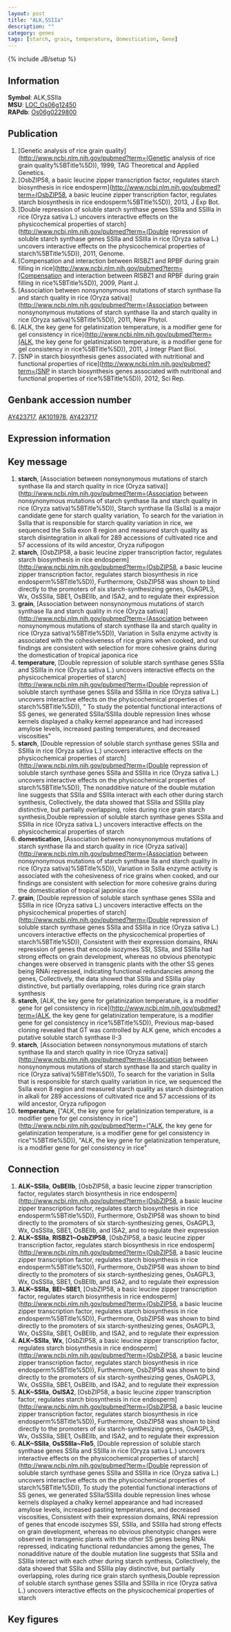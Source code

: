 ```yaml
---
layout: post
title: "ALK,SSIIa"
description: ""
category: genes
tags: [starch, grain, temperature, domestication, Gene]
---
```

{% include JB/setup %}

## Information
__Symbol__: ALK,SSIIa  
__MSU__: [LOC_Os06g12450](http://rice.plantbiology.msu.edu/cgi-bin/ORF_infopage.cgi?orf=LOC_Os06g12450)  
__RAPdb__: [Os06g0229800](http://rapdb.dna.affrc.go.jp/viewer/gbrowse_details/irgsp1?name=Os06g0229800)  

## Publication
1. [Genetic analysis of rice grain quality](http://www.ncbi.nlm.nih.gov/pubmed?term=(Genetic analysis of rice grain quality%5BTitle%5D)), 1999, TAG Theoretical and Applied Genetics.
2. [OsbZIP58, a basic leucine zipper transcription factor, regulates starch biosynthesis in rice endosperm](http://www.ncbi.nlm.nih.gov/pubmed?term=(OsbZIP58, a basic leucine zipper transcription factor, regulates starch biosynthesis in rice endosperm%5BTitle%5D)), 2013, J Exp Bot.
3. [Double repression of soluble starch synthase genes SSIIa and SSIIIa in rice (Oryza sativa L.) uncovers interactive effects on the physicochemical properties of starch](http://www.ncbi.nlm.nih.gov/pubmed?term=(Double repression of soluble starch synthase genes SSIIa and SSIIIa in rice (Oryza sativa L.) uncovers interactive effects on the physicochemical properties of starch%5BTitle%5D)), 2011, Genome.
4. [Compensation and interaction between RISBZ1 and RPBF during grain filling in rice](http://www.ncbi.nlm.nih.gov/pubmed?term=(Compensation and interaction between RISBZ1 and RPBF during grain filling in rice%5BTitle%5D)), 2009, Plant J.
5. [Association between nonsynonymous mutations of starch synthase IIa and starch quality in rice (Oryza sativa)](http://www.ncbi.nlm.nih.gov/pubmed?term=(Association between nonsynonymous mutations of starch synthase IIa and starch quality in rice (Oryza sativa)%5BTitle%5D)), 2011, New Phytol.
6. [ALK, the key gene for gelatinization temperature, is a modifier gene for gel consistency in rice](http://www.ncbi.nlm.nih.gov/pubmed?term=(ALK, the key gene for gelatinization temperature, is a modifier gene for gel consistency in rice%5BTitle%5D)), 2011, J Integr Plant Biol.
7. [SNP in starch biosynthesis genes associated with nutritional and functional properties of rice](http://www.ncbi.nlm.nih.gov/pubmed?term=(SNP in starch biosynthesis genes associated with nutritional and functional properties of rice%5BTitle%5D)), 2012, Sci Rep.

## Genbank accession number
[AY423717](http://www.ncbi.nlm.nih.gov/nuccore/AY423717), [AK101978](http://www.ncbi.nlm.nih.gov/nuccore/AK101978), [AY423717](http://www.ncbi.nlm.nih.gov/nuccore/AY423717)

## Expression information

## Key message
1. __starch__, [Association between nonsynonymous mutations of starch synthase IIa and starch quality in rice (Oryza sativa)](http://www.ncbi.nlm.nih.gov/pubmed?term=(Association between nonsynonymous mutations of starch synthase IIa and starch quality in rice (Oryza sativa)%5BTitle%5D)),  Starch synthase IIa (SsIIa) is a major candidate gene for starch quality variation, To search for the variation in SsIIa that is responsible for starch quality variation in rice, we sequenced the SsIIa exon 8 region and measured starch quality as starch disintegration in alkali for 289 accessions of cultivated rice and 57 accessions of its wild ancestor, Oryza rufipogon
2. __starch__, [OsbZIP58, a basic leucine zipper transcription factor, regulates starch biosynthesis in rice endosperm](http://www.ncbi.nlm.nih.gov/pubmed?term=(OsbZIP58, a basic leucine zipper transcription factor, regulates starch biosynthesis in rice endosperm%5BTitle%5D)),  Furthermore, OsbZIP58 was shown to bind directly to the promoters of six starch-synthesizing genes, OsAGPL3, Wx, OsSSIIa, SBE1, OsBEIIb, and ISA2, and to regulate their expression
3. __grain__, [Association between nonsynonymous mutations of starch synthase IIa and starch quality in rice (Oryza sativa)](http://www.ncbi.nlm.nih.gov/pubmed?term=(Association between nonsynonymous mutations of starch synthase IIa and starch quality in rice (Oryza sativa)%5BTitle%5D)),  Variation in SsIIa enzyme activity is associated with the cohesiveness of rice grains when cooked, and our findings are consistent with selection for more cohesive grains during the domestication of tropical japonica rice
4. __temperature__, [Double repression of soluble starch synthase genes SSIIa and SSIIIa in rice (Oryza sativa L.) uncovers interactive effects on the physicochemical properties of starch](http://www.ncbi.nlm.nih.gov/pubmed?term=(Double repression of soluble starch synthase genes SSIIa and SSIIIa in rice (Oryza sativa L.) uncovers interactive effects on the physicochemical properties of starch%5BTitle%5D)), " To study the potential functional interactions of SS genes, we generated SSIIa/SSIIIa double repression lines whose kernels displayed a chalky kernel appearance and had increased amylose levels, increased pasting temperatures, and decreased viscosities"
5. __starch__, [Double repression of soluble starch synthase genes SSIIa and SSIIIa in rice (Oryza sativa L.) uncovers interactive effects on the physicochemical properties of starch](http://www.ncbi.nlm.nih.gov/pubmed?term=(Double repression of soluble starch synthase genes SSIIa and SSIIIa in rice (Oryza sativa L.) uncovers interactive effects on the physicochemical properties of starch%5BTitle%5D)),  The nonadditive nature of the double mutation line suggests that SSIIa and SSIIIa interact with each other during starch synthesis, Collectively, the data showed that SSIIa and SSIIIa play distinctive, but partially overlapping, roles during rice grain starch synthesis,Double repression of soluble starch synthase genes SSIIa and SSIIIa in rice (Oryza sativa L.) uncovers interactive effects on the physicochemical properties of starch
6. __domestication__, [Association between nonsynonymous mutations of starch synthase IIa and starch quality in rice (Oryza sativa)](http://www.ncbi.nlm.nih.gov/pubmed?term=(Association between nonsynonymous mutations of starch synthase IIa and starch quality in rice (Oryza sativa)%5BTitle%5D)),  Variation in SsIIa enzyme activity is associated with the cohesiveness of rice grains when cooked, and our findings are consistent with selection for more cohesive grains during the domestication of tropical japonica rice
7. __grain__, [Double repression of soluble starch synthase genes SSIIa and SSIIIa in rice (Oryza sativa L.) uncovers interactive effects on the physicochemical properties of starch](http://www.ncbi.nlm.nih.gov/pubmed?term=(Double repression of soluble starch synthase genes SSIIa and SSIIIa in rice (Oryza sativa L.) uncovers interactive effects on the physicochemical properties of starch%5BTitle%5D)),  Consistent with their expression domains, RNAi repression of genes that encode isozymes SSI, SSIIa, and SSIIIa had strong effects on grain development, whereas no obvious phenotypic changes were observed in transgenic plants with the other SS genes being RNAi repressed, indicating functional redundancies among the genes, Collectively, the data showed that SSIIa and SSIIIa play distinctive, but partially overlapping, roles during rice grain starch synthesis
8. __starch__, [ALK, the key gene for gelatinization temperature, is a modifier gene for gel consistency in rice](http://www.ncbi.nlm.nih.gov/pubmed?term=(ALK, the key gene for gelatinization temperature, is a modifier gene for gel consistency in rice%5BTitle%5D)),  Previous map-based cloning revealed that GT was controlled by ALK gene, which encodes a putative soluble starch synthase II-3
9. __starch__, [Association between nonsynonymous mutations of starch synthase IIa and starch quality in rice (Oryza sativa)](http://www.ncbi.nlm.nih.gov/pubmed?term=(Association between nonsynonymous mutations of starch synthase IIa and starch quality in rice (Oryza sativa)%5BTitle%5D)),  To search for the variation in SsIIa that is responsible for starch quality variation in rice, we sequenced the SsIIa exon 8 region and measured starch quality as starch disintegration in alkali for 289 accessions of cultivated rice and 57 accessions of its wild ancestor, Oryza rufipogon
10. __temperature__, ["ALK, the key gene for gelatinization temperature, is a modifier gene for gel consistency in rice"](http://www.ncbi.nlm.nih.gov/pubmed?term=("ALK, the key gene for gelatinization temperature, is a modifier gene for gel consistency in rice"%5BTitle%5D)), "ALK, the key gene for gelatinization temperature, is a modifier gene for gel consistency in rice"

## Connection
1. __ALK~SSIIa__, __OsBEIIb__, [OsbZIP58, a basic leucine zipper transcription factor, regulates starch biosynthesis in rice endosperm](http://www.ncbi.nlm.nih.gov/pubmed?term=(OsbZIP58, a basic leucine zipper transcription factor, regulates starch biosynthesis in rice endosperm%5BTitle%5D)),  Furthermore, OsbZIP58 was shown to bind directly to the promoters of six starch-synthesizing genes, OsAGPL3, Wx, OsSSIIa, SBE1, OsBEIIb, and ISA2, and to regulate their expression
2. __ALK~SSIIa__, __RISBZ1~OsbZIP58__, [OsbZIP58, a basic leucine zipper transcription factor, regulates starch biosynthesis in rice endosperm](http://www.ncbi.nlm.nih.gov/pubmed?term=(OsbZIP58, a basic leucine zipper transcription factor, regulates starch biosynthesis in rice endosperm%5BTitle%5D)),  Furthermore, OsbZIP58 was shown to bind directly to the promoters of six starch-synthesizing genes, OsAGPL3, Wx, OsSSIIa, SBE1, OsBEIIb, and ISA2, and to regulate their expression
3. __ALK~SSIIa__, __BEI~SBE1__, [OsbZIP58, a basic leucine zipper transcription factor, regulates starch biosynthesis in rice endosperm](http://www.ncbi.nlm.nih.gov/pubmed?term=(OsbZIP58, a basic leucine zipper transcription factor, regulates starch biosynthesis in rice endosperm%5BTitle%5D)),  Furthermore, OsbZIP58 was shown to bind directly to the promoters of six starch-synthesizing genes, OsAGPL3, Wx, OsSSIIa, SBE1, OsBEIIb, and ISA2, and to regulate their expression
4. __ALK~SSIIa__, __Wx__, [OsbZIP58, a basic leucine zipper transcription factor, regulates starch biosynthesis in rice endosperm](http://www.ncbi.nlm.nih.gov/pubmed?term=(OsbZIP58, a basic leucine zipper transcription factor, regulates starch biosynthesis in rice endosperm%5BTitle%5D)),  Furthermore, OsbZIP58 was shown to bind directly to the promoters of six starch-synthesizing genes, OsAGPL3, Wx, OsSSIIa, SBE1, OsBEIIb, and ISA2, and to regulate their expression
5. __ALK~SSIIa__, __OsISA2__, [OsbZIP58, a basic leucine zipper transcription factor, regulates starch biosynthesis in rice endosperm](http://www.ncbi.nlm.nih.gov/pubmed?term=(OsbZIP58, a basic leucine zipper transcription factor, regulates starch biosynthesis in rice endosperm%5BTitle%5D)),  Furthermore, OsbZIP58 was shown to bind directly to the promoters of six starch-synthesizing genes, OsAGPL3, Wx, OsSSIIa, SBE1, OsBEIIb, and ISA2, and to regulate their expression
6. __ALK~SSIIa__, __OsSSIIIa~Flo5__, [Double repression of soluble starch synthase genes SSIIa and SSIIIa in rice (Oryza sativa L.) uncovers interactive effects on the physicochemical properties of starch](http://www.ncbi.nlm.nih.gov/pubmed?term=(Double repression of soluble starch synthase genes SSIIa and SSIIIa in rice (Oryza sativa L.) uncovers interactive effects on the physicochemical properties of starch%5BTitle%5D)),  To study the potential functional interactions of SS genes, we generated SSIIa/SSIIIa double repression lines whose kernels displayed a chalky kernel appearance and had increased amylose levels, increased pasting temperatures, and decreased viscosities, Consistent with their expression domains, RNAi repression of genes that encode isozymes SSI, SSIIa, and SSIIIa had strong effects on grain development, whereas no obvious phenotypic changes were observed in transgenic plants with the other SS genes being RNAi repressed, indicating functional redundancies among the genes, The nonadditive nature of the double mutation line suggests that SSIIa and SSIIIa interact with each other during starch synthesis, Collectively, the data showed that SSIIa and SSIIIa play distinctive, but partially overlapping, roles during rice grain starch synthesis,Double repression of soluble starch synthase genes SSIIa and SSIIIa in rice (Oryza sativa L.) uncovers interactive effects on the physicochemical properties of starch

## Key figures


